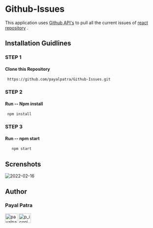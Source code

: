 
# Github-Issues
This application uses [Github API's](https://api.github.com/) to pull all the current issues of [react repository](https://github.com/facebook/create-react-app/issues) . 

## Installation Guidlines

### STEP 1
#### Clone this Repository
 ```sh
  https://github.com/payalpatra/Github-Issues.git
  ```
### STEP 2
 #### Run -- Npm install
  ```sh
   npm install
   ```
### STEP 3
#### Run -- npm start  
  
```sh
   npm start
   ```
## Screnshots

![2022-02-16](https://user-images.githubusercontent.com/67522406/154175187-398e2d5c-3c20-450a-b5c0-77c44a4e3e1b.png)


## Author

### Payal Patra

<a href="https://linkedin.com/in/payalpatra105" target="blank"><img align="center" src="https://cdn.jsdelivr.net/npm/simple-icons@3.0.1/icons/linkedin.svg" alt="payalpatra105" height="30" width="40" /></a>
<a href="https://instagram.com/p_iconic_" target="blank"><img align="center" src="https://cdn.jsdelivr.net/npm/simple-icons@3.0.1/icons/instagram.svg" alt="p_iconic_" height="30" width="40" /></a>
